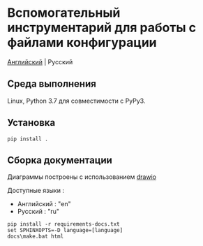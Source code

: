 # Вспомогательный инcтрументарий для работы с файлами конфигурации

<p align="left">
  <a href="https://github.com/kotiq/blk/tree/docs#documentation-for-blk-files">Английский</a> |
  <span>Русский</span>
</p>

## Среда выполнения

Linux, Рython 3.7 для совместимости с PyPy3.

## Установка

```pip install .```

## Сборка документации

Диаграммы построены с использованием [drawio](https://github.com/jgraph/drawio-desktop/)

Доступные языки : 
- Английский : "en"
- Русский : "ru"

```
pip install -r requirements-docs.txt
set SPHINXOPTS=-D language=[language]
docs\make.bat html
```